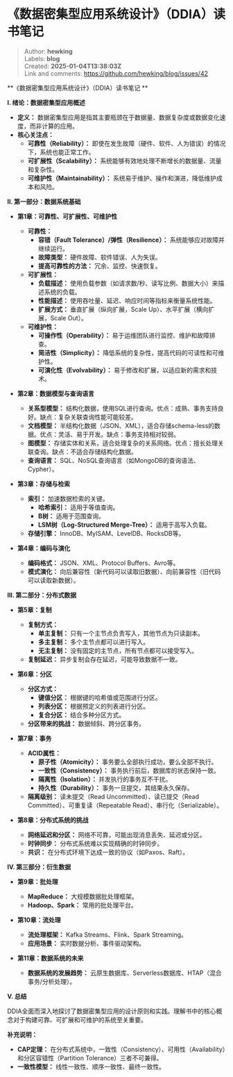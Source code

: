# 《数据密集型应用系统设计》（DDIA）读书笔记

> Author: **hewking**  
> Labels: **blog**  
> Created: **2025-01-04T13:38:03Z**  
> Link and comments: <https://github.com/hewking/blog/issues/42>  


**《数据密集型应用系统设计》（DDIA）读书笔记 **

**I. 绪论：数据密集型应用概述**

*   **定义：** 数据密集型应用是指其主要瓶颈在于数据量、数据复杂度或数据变化速度，而非计算的应用。
*   **核心关注点：**
    *   **可靠性（Reliability）：** 即使在发生故障（硬件、软件、人为错误）的情况下，系统也能正常工作。
    *   **可扩展性（Scalability）：** 系统能够有效地处理不断增长的数据量、流量和复杂性。
    *   **可维护性（Maintainability）：** 系统易于维护、操作和演进，降低维护成本和风险。

**II. 第一部分：数据系统基础**

*   **第1章：可靠性、可扩展性、可维护性**
    *   **可靠性：**
        *   **容错（Fault Tolerance）/弹性（Resilience）：** 系统能够应对故障并继续运行。
        *   **故障类型：** 硬件故障、软件错误、人为失误。
        *   **提高可靠性的方法：** 冗余、监控、快速恢复。
    *   **可扩展性：**
        *   **负载描述：** 使用负载参数（如请求数/秒、读写比例、数据大小）来描述系统的负载。
        *   **性能描述：** 使用吞吐量、延迟、响应时间等指标来衡量系统性能。
        *   **扩展方式：** 垂直扩展（纵向扩展，Scale Up）、水平扩展（横向扩展，Scale Out）。
    *   **可维护性：**
        *   **可操作性（Operability）：** 易于运维团队进行监控、维护和故障排查。
        *   **简洁性（Simplicity）：** 降低系统的复杂性，提高代码的可读性和可维护性。
        *   **可演化性（Evolvability）：** 易于修改和扩展，以适应新的需求和技术。

*   **第2章：数据模型与查询语言**
    *   **关系型模型：** 结构化数据，使用SQL进行查询。优点：成熟、事务支持良好。缺点：复杂关联查询性能可能较差。
    *   **文档模型：** 半结构化数据（JSON、XML），适合存储schema-less的数据。优点：灵活、易于开发。缺点：事务支持相对较弱。
    *   **图模型：** 存储实体和关系，适合处理复杂的关系网络。优点：擅长处理关联查询。缺点：不适合存储结构化数据。
    *   **查询语言：** SQL、NoSQL查询语言（如MongoDB的查询语法、Cypher）。

*   **第3章：存储与检索**
    *   **索引：** 加速数据检索的关键。
        *   **哈希索引：** 适用于等值查询。
        *   **B树：** 适用于范围查询。
        *   **LSM树（Log-Structured Merge-Tree）：** 适用于高写入负载。
    *   **存储引擎：** InnoDB、MyISAM、LevelDB、RocksDB等。

*   **第4章：编码与演化**
    *   **编码格式：** JSON、XML、Protocol Buffers、Avro等。
    *   **模式演化：** 向后兼容性（新代码可以读取旧数据）、向前兼容性（旧代码可以读取新数据）。

**III. 第二部分：分布式数据**

*   **第5章：复制**
    *   **复制方式：**
        *   **单主复制：** 只有一个主节点负责写入，其他节点为只读副本。
        *   **多主复制：** 多个主节点都可以进行写入。
        *   **无主复制：** 没有固定的主节点，所有节点都可以接受写入。
    *   **复制延迟：** 异步复制会存在延迟，可能导致数据不一致。

*   **第6章：分区**
    *   **分区方式：**
        *   **键值分区：** 根据键的哈希值或范围进行分区。
        *   **列表分区：** 根据预定义的列表进行分区。
        *   **复合分区：** 结合多种分区方式。
    *   **分区带来的挑战：** 数据倾斜、跨分区事务。

*   **第7章：事务**
    *   **ACID属性：**
        *   **原子性（Atomicity）：** 事务要么全部执行成功，要么全部不执行。
        *   **一致性（Consistency）：** 事务执行前后，数据库的状态保持一致。
        *   **隔离性（Isolation）：** 并发执行的事务互不干扰。
        *   **持久性（Durability）：** 事务一旦提交，其结果永久保存。
    *   **隔离级别：** 读未提交（Read Uncommitted）、读已提交（Read Committed）、可重复读（Repeatable Read）、串行化（Serializable）。

*   **第8章：分布式系统的挑战**
    *   **网络延迟和分区：** 网络不可靠，可能出现消息丢失、延迟或分区。
    *   **时钟同步：** 分布式系统难以实现精确的时钟同步。
    *   **共识：** 在分布式环境下达成一致的协议（如Paxos、Raft）。

**IV. 第三部分：衍生数据**

*   **第9章：批处理**
    *   **MapReduce：** 大规模数据批处理框架。
    *   **Hadoop、Spark：** 常用的批处理平台。

*   **第10章：流处理**
    *   **流处理框架：** Kafka Streams、Flink、Spark Streaming。
    *   **应用场景：** 实时数据分析、事件驱动架构。

*   **第11章：数据系统的未来**
    *   **数据系统的发展趋势：** 云原生数据库、Serverless数据库、HTAP（混合事务/分析处理）。

**V. 总结**

DDIA全面而深入地探讨了数据密集型应用的设计原则和实践。理解书中的核心概念对于构建可靠、可扩展和可维护的系统至关重要。

**补充说明：**

*   **CAP定理：** 在分布式系统中，一致性（Consistency）、可用性（Availability）和分区容错性（Partition Tolerance）三者不可兼得。
*   **一致性模型：** 线性一致性、顺序一致性、最终一致性。


